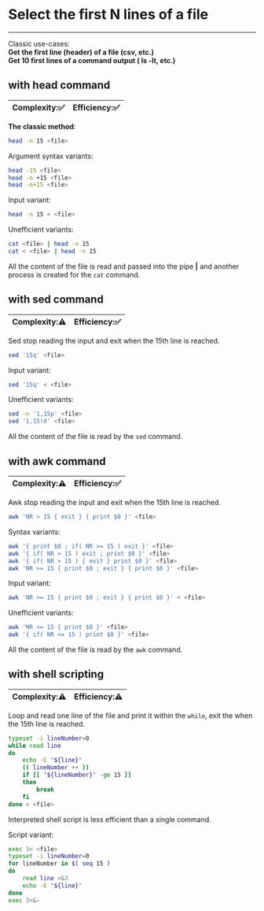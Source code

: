 # Select the first N lines of a file
***
Classic use-cases:  
**Get the first line (header) of a file (csv, etc.)**  
**Get 10 first lines of a command output ( ls -lt, etc.)**

## with head command
| Complexity::white_check_mark: | Efficiency::white_check_mark: |
| ---------- | ---------- |
**The classic method**:
```bash
head -n 15 <file>
```
Argument syntax variants:
```bash
head -15 <file>
head -n +15 <file>
head -n+15 <file>
```
Input variant:
```bash
head -n 15 < <file>
```

Unefficient variants:
```bash
cat <file> | head -n 15
cat < <file> | head -n 15
```
All the content of the file is read and passed into the pipe **|** and another process is created for the `cat` command.

## with sed command
| Complexity::warning: | Efficiency::white_check_mark: |
| ---------- | ---------- |
Sed stop reading the input and exit when the 15th line is reached.
```bash
sed '15q' <file>
```
Input variant:
```bash
sed '15q' < <file>
```
Unefficient variants:
```bash
sed -n '1,15p' <file>
sed '1,15!d' <file>
```
All the content of the file is read by the `sed` command.

## with awk command
| Complexity::warning: | Efficiency::white_check_mark: |
| ---------- | ---------- |
Awk stop reading the input and exit when the 15th line is reached.
```bash
awk 'NR > 15 { exit } { print $0 }' <file>
```
Syntax variants:
```bash
awk '{ print $0 ; if( NR >= 15 ) exit }' <file>
awk '{ if( NR > 15 ) exit ; print $0 }' <file>
awk '{ if( NR > 15 ) { exit } print $0 }' <file>
awk 'NR >= 15 { print $0 ; exit } { print $0 }' <file>
```
Input variant:
```bash
awk 'NR >= 15 { print $0 ; exit } { print $0 }' < <file>
```
Unefficient variants:
```bash
awk 'NR <= 15 { print $0 }' <file>
awk '{ if( NR <= 15 ) print $0 }' <file>
```
All the content of the file is read by the `awk` command.

## with shell scripting
| Complexity::warning: | Efficiency::warning: |
| ---------- | ---------- |

Loop and read one line of the file and print it within the `while`, exit the when the 15th line is reached.
```bash
typeset -i lineNumber=0
while read line
do
	echo -E "${line}"
	(( lineNumber ++ ))
	if [[ "${lineNumber}" -ge 15 ]]
	then
		break
	fi
done < <file>
```
Interpreted shell script is less efficient than a single command.

Script variant:
```bash
exec 3< <file>
typeset -i lineNumber=0
for lineNumber in $( seq 15 )
do
    read line <&3
    echo -E "${line}"
done
exec 3<&-
```
